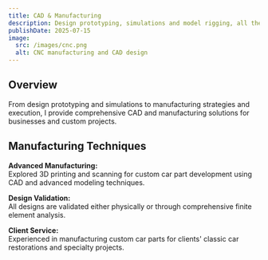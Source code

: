 ```yaml
---
title: CAD & Manufacturing
description: Design prototyping, simulations and model rigging, all the way to manufacturing strategies and reports and execution for your business
publishDate: 2025-07-15
image:
  src: /images/cnc.png
  alt: CNC manufacturing and CAD design
---
```


## Overview

From design prototyping and simulations to manufacturing strategies and execution, I provide comprehensive CAD and manufacturing solutions for businesses and custom projects.

## Manufacturing Techniques

**Advanced Manufacturing:**  
Explored 3D printing and scanning for custom car part development using CAD and advanced modeling techniques.

**Design Validation:**  
All designs are validated either physically or through comprehensive finite element analysis.

**Client Service:**  
Experienced in manufacturing custom car parts for clients' classic car restorations and specialty projects.